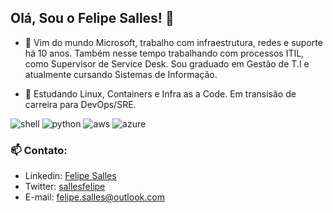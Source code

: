 ## Olá, Sou o Felipe Salles! 👋

- 🔭 Vim do mundo Microsoft, trabalho com infraestrutura, redes e suporte há 10 anos. Também nesse tempo trabalhando com processos ITIL, como Supervisor de Service Desk. Sou graduado em Gestão de T.I e atualmente cursando Sistemas de Informação.

- 🌱 Estudando Linux, Containers e Infra as a Code. Em transisão de carreira para DevOps/SRE.

![shell](https://img.shields.io/badge/Shell_Script-121011?style=for-the-badge&logo=gnu-bash&logoColor=white)
![python](https://img.shields.io/badge/Python-14354C?style=for-the-badge&logo=python&logoColor=white)
![aws](https://img.shields.io/badge/Amazon_AWS-232F3E?style=for-the-badge&logo=amazon-aws&logoColor=white)
![azure](https://img.shields.io/badge/Microsoft_Azure-0089D6?style=for-the-badge&logo=microsoft-azure&logoColor=white)


### 📫 Contato:
  
- Linkedin: [Felipe Salles](https://www.linkedin.com/in/lfsalles/)
- Twitter: [sallesfelipe](https://twitter.com/sallesfelipe_)
- E-mail: felipe.salles@outlook.com
